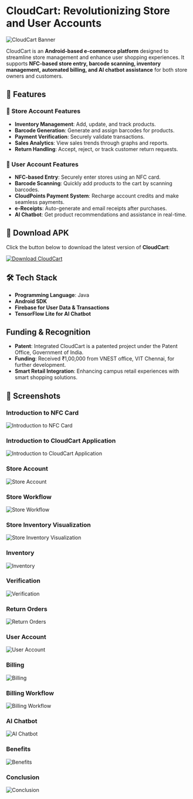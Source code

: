 # CloudCart: Revolutionizing Store and User Accounts  

![CloudCart Banner](ScreenShot/CloudCartBanner.png)  

CloudCart is an **Android-based e-commerce platform** designed to streamline store management and enhance user shopping experiences. It supports **NFC-based store entry, barcode scanning, inventory management, automated billing, and AI chatbot assistance** for both store owners and customers.  

## 🚀 Features  

### 📌 Store Account Features  
- **Inventory Management**: Add, update, and track products.  
- **Barcode Generation**: Generate and assign barcodes for products.  
- **Payment Verification**: Securely validate transactions.  
- **Sales Analytics**: View sales trends through graphs and reports.  
- **Return Handling**: Accept, reject, or track customer return requests.  

### 📌 User Account Features  
- **NFC-based Entry**: Securely enter stores using an NFC card.  
- **Barcode Scanning**: Quickly add products to the cart by scanning barcodes.  
- **CloudPoints Payment System**: Recharge account credits and make seamless payments.  
- **e-Receipts**: Auto-generate and email receipts after purchases.  
- **AI Chatbot**: Get product recommendations and assistance in real-time.  

## 📲 Download APK  

Click the button below to download the latest version of **CloudCart**:  

[![Download CloudCart](https://img.shields.io/badge/Download-CloudCart-brightgreen?style=for-the-badge&logo=android)](./CloudCart.apk)  

## 🛠️ Tech Stack  
- **Programming Language**: Java  
- **Android SDK**  
- **Firebase for User Data & Transactions**  
- **TensorFlow Lite for AI Chatbot**  

## Funding & Recognition
- **Patent**: Integrated CloudCart is a patented project under the Patent Office, Government of India.
- **Funding**: Received ₹1,00,000 from VNEST office, VIT Chennai, for further development.
- **Smart Retail Integration**: Enhancing campus retail experiences with smart shopping solutions.

## 📸 Screenshots  

### Introduction to NFC Card  
![Introduction to NFC Card](ScreenShot/SIH_CloudCart-images-2.jpg)  

### Introduction to CloudCart Application  
![Introduction to CloudCart Application](ScreenShot/SIH_CloudCart-images-3.jpg)  

### Store Account 
![Store Account](ScreenShot/SIH_CloudCart-images-4.jpg)  

### Store Workflow  
![Store Workflow](ScreenShot/SIH_CloudCart-images-5.jpg)  

### Store Inventory Visualization
![Store Inventory Visualization](ScreenShot/SIH_CloudCart-images-6.jpg)  

### Inventory  
![Inventory](ScreenShot/SIH_CloudCart-images-7.jpg)  

### Verification  
![Verification](ScreenShot/SIH_CloudCart-images-8.jpg)  

### Return Orders  
![Return Orders](ScreenShot/SIH_CloudCart-images-9.jpg)  

### User Account
![User Account](ScreenShot/SIH_CloudCart-images-10.jpg)  

### Billing  
![Billing](ScreenShot/SIH_CloudCart-images-11.jpg)  

### Billing Workflow
![Billing Workflow](ScreenShot/SIH_CloudCart-images-12.jpg)  

### AI Chatbot  
![AI Chatbot](ScreenShot/SIH_CloudCart-images-13.jpg)  

### Benefits  
![Benefits](ScreenShot/SIH_CloudCart-images-14.jpg)  

### Conclusion 
![Conclusion](ScreenShot/SIH_CloudCart-images-15.jpg)  
